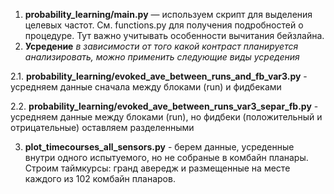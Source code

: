 1.  **probability_learning/main.py** — используем скрипт для выделения целевых частот. См. functions.py для получения подробностей о процедуре. Тут важно учитывать особенности вычитания бейзлайна.
2.  **Усредение**
*в зависимости от того какой контраст планируется анализировать, можно применить следующие виды усредения*  

2.1. **probability_learning/evoked_ave_between_runs_and_fb_var3.py** - усредняем данные сначала между блоками (run) и фидбеками

2.2. **probability_learning/evoked_ave_between_runs_var3_separ_fb.py** - усредняем данные между блоками (run), но фидбеки (положительный и отрицательные) оставляем разделенными  

3. **plot_timecourses_all_sensors.py** - берем данные, усреденные внутри одного испытуемого, но не собраные в комбайн планары. Строим таймкурсы: гранд авередж и размещенные на месте каждого из 102 комбайн планаров.
